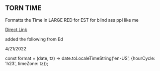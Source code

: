 ## TORN TIME

Formatts the Time in LARGE RED for EST for blind ass ppl like me

[Direct Link](https://github.com/awolfa/Torn-UserScripts/raw/main/Torn%20Time/Add%20Time.user.js)

added the following from Ed

4/21/2022

const format = (date, tz) => date.toLocaleTimeString('en-US', {hourCycle: 'h23', timeZone: tz});

